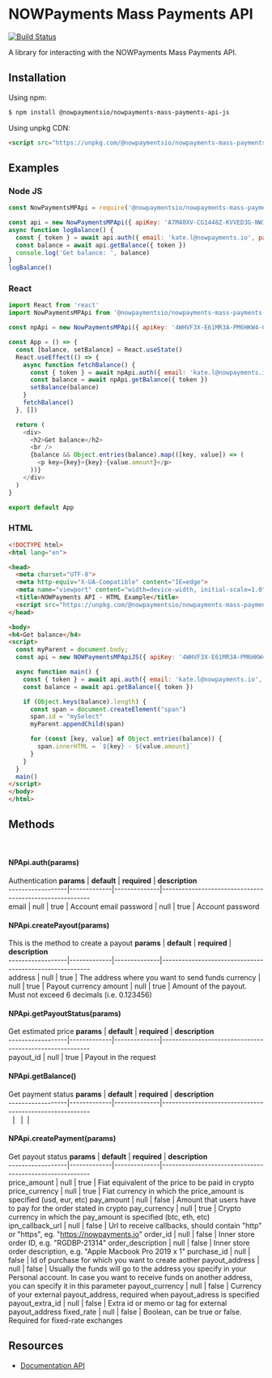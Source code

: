 # NOWPayments Mass Payments API

[![Build Status](https://travis-ci.org/joemccann/dillinger.svg?branch=master)](https://travis-ci.org/joemccann/dillinger)

A library for interacting with the NOWPayments Mass Payments API.

## Installation

Using npm:

```bash
$ npm install @nowpaymentsio/nowpayments-mass-payments-api-js
```

Using unpkg CDN:

```html
<script src="https://unpkg.com/@nowpaymentsio/nowpayments-mass-payments-api-js/dist/nowpayments-mass-payments-api-js.min.js"></script>
```

## Examples

### Node JS

```js
const NowPaymentsMPApi = require('@nowpaymentsio/nowpayments-mass-payments-api-js');

const api = new NowPaymentsMPApi({ apiKey: 'A7M40XV-CG1448Z-KVVED3G-NW3V0TK' }) // your api key
async function logBalance() {
  const { token } = await api.auth({ email: 'kate.l@nowpayments.io', password: 'bogdan' })
  const balance = await api.getBalance({ token })
  console.log('Get balance: ', balance)
}
logBalance()
```

### React

```js
import React from 'react'
import NowPaymentsMPApi from '@nowpaymentsio/nowpayments-mass-payments-api-js'

const npApi = new NowPaymentsMPApi({ apiKey: '4WHVF3X-E61MR3A-PM6HKW4-CBF7JVQ' }) // your api key

const App = () => {
  const [balance, setBalance] = React.useState()
  React.useEffect(() => {
    async function fetchBalance() {
      const { token } = await npApi.auth({ email: 'kate.l@nowpayments.io', password: 'bogdan' })
      const balance = await npApi.getBalance({ token })
      setBalance(balance)
    }
    fetchBalance()
  }, [])

  return (
    <div>
      <h2>Get balance</h2>
      <br />
      {balance && Object.entries(balance).map(([key, value]) => (
        <p key={key}>{key}-{value.amount}</p>
      ))}
    </div>
  )
}

export default App
```
### HTML
```html
<!DOCTYPE html>
<html lang="en">

<head>
  <meta charset="UTF-8">
  <meta http-equiv="X-UA-Compatible" content="IE=edge">
  <meta name="viewport" content="width=device-width, initial-scale=1.0">
  <title>NOWPayments API - HTML Example</title>
  <script src="https://unpkg.com/@nowpaymentsio/nowpayments-mass-payments-api-js/dist/nowpayments-mass-payments-api-js.min.js"></script>
</head>

<body>
<h4>Get balance</h4>
<script>
  const myParent = document.body;
  const api = new NOWPaymentsMPApiJS({ apiKey: '4WHVF3X-E61MR3A-PM6HKW4-CBF7JVQ' })

  async function main() {
    const { token } = await api.auth({ email: 'kate.l@nowpayments.io', password: 'bogdan' })
    const balance = await api.getBalance({ token })

    if (Object.keys(balance).length) {
      const span = document.createElement("span")
      span.id = "mySelect"
      myParent.appendChild(span)

      for (const [key, value] of Object.entries(balance)) {
        span.innerHTML = `${key} - ${value.amount}`
      }
    }
  }
  main()
</script>
</body>
</html>
```
## Methods
&nbsp;
#### NPApi.auth(params)
Authentication
**params**       | **default** | **required** | **description**                                        
------------------|-------------|--------------|--------------------------------------------------------                                   
email | null | true | Account email
password | null | true | Account password

#### NPApi.createPayout(params)
This is the method to create a payout
**params**       | **default** | **required** | **description**                                        
------------------|-------------|--------------|--------------------------------------------------------                                   
address  | null | true | The address where you want to send funds
currency  | null | true | Payout currency
amount | null | true | Amount of the payout. Must not exceed 6 decimals (i.e. 0.123456)

#### NPApi.getPayoutStatus(params)
Get estimated price
**params**       | **default** | **required** | **description**                                        
------------------|-------------|--------------|--------------------------------------------------------                                   
payout_id | null | true | Payout in the request

#### NPApi.getBalance()
Get payment status
**params**       | **default** | **required** | **description**                                        
------------------|-------------|--------------|--------------------------------------------------------                                   
&nbsp; | &nbsp; | &nbsp;|&nbsp;

#### NPApi.createPayment(params)
Get payout status
**params**       | **default** | **required** | **description**                                        
------------------|-------------|--------------|--------------------------------------------------------                                   
price_amount | null | true | Fiat equivalent of the price to be paid in crypto
price_currency | null | true | Fiat currency in which the price_amount is specified (usd, eur, etc)
pay_amount | null | false | Amount that users have to pay for the order stated in crypto
pay_currency | null | true | Crypto currency in which the pay_amount is specified (btc, eth, etc)
ipn_callback_url | null | false | Url to receive callbacks, should contain "http" or "https", eg. "https://nowpayments.io"
order_id | null | false | Inner store order ID, e.g. "RGDBP-21314"
order_description | null | false | Inner store order description, e.g. "Apple Macbook Pro 2019 x 1"
purchase_id | null | false | Id of purchase for which you want to create aother
payout_address | null | false | Usually the funds will go to the address you specify in your Personal account. In case you want to receive funds on another address, you can specify it in this parameter
payout_currency | null | false | Currency of your external payout_address, required when payout_adress is specified
payout_extra_id | null | false | Extra id or memo or tag for external payout_address
fixed_rate | null | false | Boolean, can be true or false. Required for fixed-rate exchanges

## Resources

* [Documentation API](https://documenter.getpostman.com/view/7907941/T1DtdF9a)